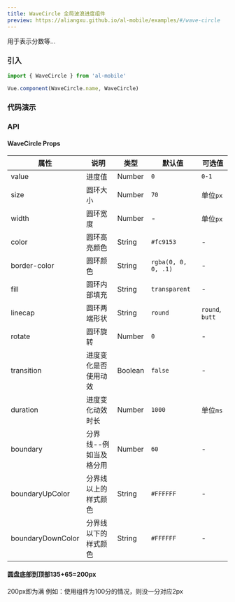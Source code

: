 ```yaml
---
title: WaveCircle 全局波浪进度组件
preview: https://aliangxu.github.io/al-mobile/examples/#/wave-circle
---
```


用于表示分数等...

### 引入

```javascript
import { WaveCircle } from 'al-mobile'

Vue.component(WaveCircle.name, WaveCircle)
```

### 代码演示
<!-- DEMO -->

### API

#### WaveCircle Props
|属性 | 说明 | 类型 | 默认值 |可选值|
|----|-----|------|------|------|
|value|进度值|Number|`0`|`0-1`|
|size|圆环大小|Number|`70`|单位`px`|
|width|圆环宽度|Number|-|单位`px`|
|color|圆环高亮颜色|String|`#fc9153`|-|
|border-color|圆环颜色|String|`rgba(0, 0, 0, .1)`|-|
|fill|圆环内部填充|String|`transparent`|-|
|linecap|圆环两端形状|String|`round`|`round`, `butt`|
|rotate|圆环旋转|Number|`0`|-|
|transition|进度变化是否使用动效|Boolean|`false`|-|
|duration|进度变化动效时长|Number|`1000`|单位`ms`|
|boundary|分界线--例如当及格分用|Number|`60`|-|
|boundaryUpColor|分界线以上的样式颜色|String|`#FFFFFF`|-|
|boundaryDownColor|分界线以下的样式颜色|String|`#FFFFFF`|-|


#### 圆盘底部到顶部135+65=200px
200px即为满
例如：使用组件为100分的情况，则没一分对应2px